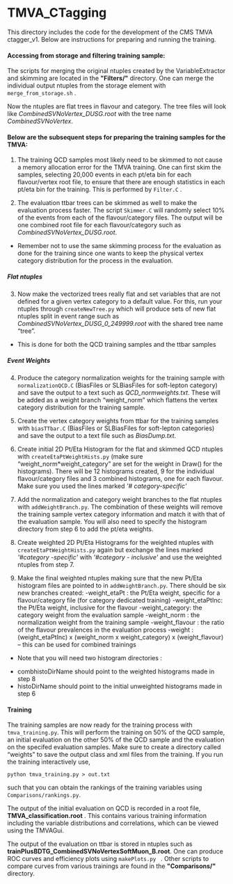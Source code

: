 # TMVA_CTagging
This directory includes the code for the development of the CMS TMVA ctagger_v1. Below are instructions for preparing and running the training.

#### Accessing from storage and filtering training sample:
The scripts for merging the original ntuples created by the VariableExtractor and skimming are located in the **"Filters/"** directory. One can merge the individual output ntuples from the storage element with `merge_from_storage.sh` . 

Now the ntuples are flat trees in flavour and category. The tree files will look like *CombinedSVNoVertex_DUSG.root* with the tree name *CombinedSVNoVertex*.

#### Below are the subsequent steps for preparing the training samples for the TMVA:
1) The training QCD samples most likely need to be skimmed to not cause a memory allocation error for the TMVA training. One can first skim the samples, selecting 20,000 events in each pt/eta bin for each flavour/vertex root file, to ensure that there are enough statistics in each pt/eta bin for the training. This is performed by `Filter.C` .

2) The evaluation ttbar trees can be skimmed as well to make the evaluation process faster. The script `Skimmer.C` will randomly select 10% of the events from each of the flavour/category files. The output will be one combined root file for each flavour/category such as *CombinedSVNoVertex_DUSG.root*.

+ Remember not to use the same skimming process for the evaluation as done for the training since one wants to keep the physical vertex category distribution for the process in the evaluation.

##### Flat ntuples
3) Now make the vectorized trees really flat and set variables that are not defined for a given vertex category to a default value. For this, run your ntuples through `createNewTree.py` which will produce sets of new flat ntuples split in event range such as *CombinedSVNoVertex\_DUSG\_0\_249999.root* with the shared tree name “tree”.

+ This is done for both the QCD training samples and the ttbar samples

##### Event Weights
4) Produce the category normalization weights for the training sample with `normalizationQCD.C` (BiasFiles or SLBiasFiles for soft-lepton category) and save the output to a text such as *QCD\_normweights.txt*. These will be added as a weight branch “weight_norm” which flattens the vertex category distribution for the training sample.

5) Create the vertex category weights from ttbar for the training samples with `biasTTbar.C` (BiasFiles or SLBiasFiles for soft-lepton categories) and save the output to a text file such as *BiasDump.txt*.

6) Create initial 2D Pt/Eta Histogram for the flat and skimmed QCD ntuples with `createEtaPtWeightHists.py` (make sure “weight\_norm*weight_category” are set for the weight in Draw() for the histograms). There will be 12 histograms created, 9 for the individual flavour/category files and 3 combined histograms, one for each flavour. Make sure you used the lines marked 
*'# category-specific'*

7) Add the normalization and category weight branches to the flat ntuples with `addWeightBranch.py`. The combination of these weights will remove the training sample vertex category information and match it with that of the evaluation sample. You will also need to specify the histogram directory from step 6 to add the pt/eta weights. 

8) Create weighted 2D Pt/Eta Histograms for the weighted ntuples with `createEtaPtWeightHists.py` again but exchange the lines marked *'#category -specific'* with *'#category - inclusive'* and use the weighted ntuples from step 7.

9) Make the final weighted ntuples making sure that the new Pt/Eta histogram files are pointed to in `addWeightBranch.py`. There should be six new branches created:
-weight_etaPt : the Pt/Eta weight, specific for a flavour/category file (for category dedicated training)
-weight_etaPtInc: the Pt/Eta weight, inclusive for the flavour
-weight_category: the category weight from the evaluation sample
-weight_norm : the normalization weight from the training sample
-weight_flavour : the ratio of the flavour prevalences in the evaluation process
-weight : (weight\_etaPtInc) x (weight\_norm x weight\_category) x (weight\_flavour) – this can be used for combined trainings

+  Note that you will need two histogram directories :
  - combhistoDirName should point to the weighted histograms made in step 8
  - histoDirName should point to the initial unweighted histograms made in step 6

#### Training
The training samples are now ready for the training process with `tmva_training.py`. This will perform the training on 50% of the QCD sample, an initial evaluation on the other 50% of the QCD sample and the evaluation on the specifed evaluation samples. Make sure to create a directory called “weights” to save the output class and xml files from the training. If you run the training interactively use,

`python tmva_training.py > out.txt `

such that you can obtain the rankings of the training variables using `Comparisons/rankings.py`. 

The output of the initial evaluation on QCD is recorded in a root file, **TMVA_classification.root** . This contains various training information including the variable distributions and correlations, which can be viewed using the TMVAGui.

The output of the evaluation on ttbar is stored in ntuples such as **trainPlusBDTG\_CombinedSVNoVertexSoftMuon_B.root**. One can produce ROC curves and efficiency plots using `makePlots.py ` . Other scripts to compare curves from various trainings are found in the **"Comparisons/"** directory.


